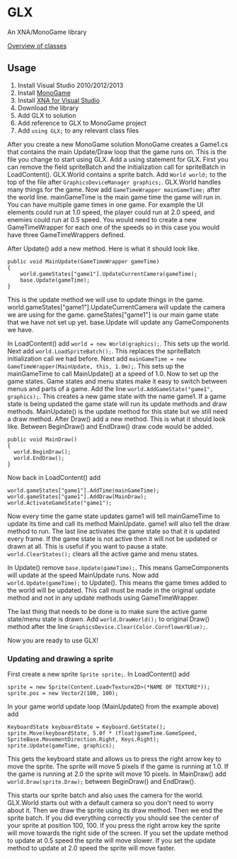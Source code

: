 # GLX

An XNA/MonoGame library

[Overview of classes](https://github.com/golf1052/GLX/blob/master/Documentation/Overview.md)

## Usage
1. Install Visual Studio 2010/2012/2013
2. Install [MonoGame](http://teamcity.monogame.net/repository/download/MonoGame_DevelopWin/latest.lastSuccessful/Windows/MonoGameInstaller-3.2.exe?guest=1)
3. Install [XNA for Visual Studio](https://msxna.codeplex.com/)
4. Download the library
5. Add GLX to solution
6. Add reference to GLX to MonoGame project
7. Add `using GLX;` to any relevant class files

After you create a new MonoGame solution MonoGame creates a Game1.cs that contains the main Update/Draw loop that the game runs on. This is the file you change to start using GLX. Add a using statement for GLX. First you can remove the field spriteBatch and the initialization call for spriteBatch in LoadContent(). GLX.World contains a sprite batch. Add `World world;` to the top of the file after `GraphicsDeviceManager graphics;`. GLX.World handles many things for the game. Now add `GameTimeWrapper mainGameTime;` after the world line. mainGameTime is the main game time the game will run in. You can have multiple game times in one game. For example the UI elements could run at 1.0 speed, the player could run at 2.0 speed, and enemies could run at 0.5 speed. You would need to create a new GameTimeWrapper for each one of the speeds so in this case you would have three GameTimeWrappers defined.

After Update() add a new method. Here is what it should look like.
```CSharp
public void MainUpdate(GameTimeWrapper gameTime)
{
    world.gameStates["game1"].UpdateCurrentCamera(gameTime);
    base.Update(gameTime);
}
```
This is the update method we will use to update things in the game. world.gameStates["game1"].UpdateCurrentCamera will update the camera we are using for the game. gameStates["game1"] is our main game state that we have not set up yet. base.Update will update any GameComponents we have.

In LoadContent() add `world = new World(graphics);`. This sets up the world. Next add `world.LoadSpriteBatch();`. This replaces the spriteBatch initialization call we had before. Next add `mainGameTime = new GameTimeWrapper(MainUpdate, this, 1.0m);`. This sets up the mainGameTime to call MainUpdate() at a speed of 1.0. Now to set up the game states. Game states and menu states make it easy to switch between menus and parts of a game. Add the line `world.AddGameState("game1", graphics);`. This creates a new game state with the name game1. If a game state is being updated the game state will run its update methods and draw methods. MainUpdate() is the update method for this state but we still need a draw method. After Draw() add a new method. This is what it should look like. Between BeginDraw() and EndDraw() draw code would be added.
```CSharp
public void MainDraw()
{
  world.BeginDraw();
  world.EndDraw();
}
```
Now back in LoadContent() add
```CSharp
world.gameStates["game1"].AddTime(mainGameTime);
world.gameStates["game1"].AddDraw(MainDraw);
world.ActivateGameState("game1");
```
Now every time the game state updates game1 will tell mainGameTime to update its time and call its method MainUpdate. game1 will also tell the draw method to run. The last line activates the game state so that it is updated every frame. If the game state is not active then it will not be updated or drawn at all. This is useful if you want to pause a state. `world.ClearStates();` clears all the active game and menu states.

In Update() remove `base.Update(gameTime);`. This means GameComponents will update at the speed MainUpdate runs. Now add `world.Update(gameTime);` to Update(). This means the game times added to the world will be updated. This call must be made in the original update method and not in any update methods using GameTimeWrapper.

The last thing that needs to be done is to make sure the active game state/menu state is drawn. Add `world.DrawWorld();` to original Draw() method after the line `GraphicsDevice.Clear(Color.CornflowerBlue);`.

Now you are ready to use GLX!

### Updating and drawing a sprite
First create a new sprite `Sprite sprite;`. In LoadContent() add
```CSharp
sprite = new Sprite(Content.Load<Texture2D>(*NAME OF TEXTURE*));
sprite.pos = new Vector2(100, 100);
```
In your game world update loop (MainUpdate() from the example above) add
```CSharp
KeyboardState keyboardState = Keyboard.GetState();
sprite.Move(keyboardState, 5.0f * (float)gameTime.GameSpeed, SpriteBase.MovementDirection.Right, Keys.Right);
sprite.Update(gameTime, graphics);
```
This gets the keyboard state and allows us to press the right arrow key to move the sprite. The sprite will move 5 pixels if the game is running at 1.0. If the game is running at 2.0 the sprite will move 10 pixels. In MainDraw() add `world.Draw(sprite.Draw);` between BeginDraw() and EndDraw().

This starts our sprite batch and also uses the camera for the world. GLX.World starts out with a default camera so you don't need to worry about it. Then we draw the sprite using its draw method. Then we end the sprite batch. If you did everything correctly you should see the center of your sprite at position 100, 100. If you press the right arrow key the sprite will move towards the right side of the screen. If you set the update method to update at 0.5 speed the sprite will move slower. If you set the update method to update at 2.0 speed the sprite will move faster.
